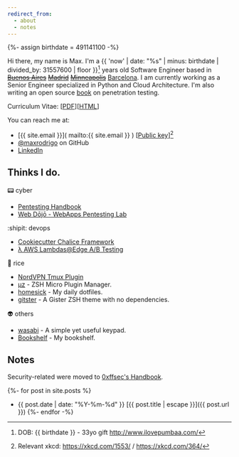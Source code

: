 ```yaml
---
redirect_from:
  - about
  - notes
---
```

{%- assign birthdate = 491141100 -%}

Hi there, my name is Max. I'm a {{ 'now' | date: "%s" | minus: birthdate | divided_by: 31557600 | floor }}[^birthdate] years old Software Engineer based in ~~[Buenos Aires]( https://www.google.com.ar/maps/place/Buenos+Aires/ )~~  ~~[Madrid]( https://www.google.com.ar/maps/place/Madrid/ )~~  ~~[Minneapolis]( https://www.google.com.ar/maps/place/Minneapolis/ )~~ [Barcelona]( https://www.google.com.ar/maps/place/Barcelona/ ).
I am currently working as a Senior Engineer specialized in Python and Cloud Architecture. I'm also writing an open source [book](https://0xffsec.com/handbook) on penetration testing.

Curriculum Vitae: [[PDF](/assets/pdf/Luis_Maximiliano_Rodrigo_Zubieta_Resume.pdf)][[HTML](resume.html)]

You can reach me at:
- [{{ site.email }}]( mailto:{{ site.email }} ) [[Public key]( gpg.html )][^xkcd]
- [@maxrodrigo]( https://github.com/maxrodrigo/ ) on GitHub
- [LinkedIn]( https://www.linkedin.com/in/maxrodrigo/ )

[^birthdate]: DOB: {{ birthdate }} - 33yo gift <http://www.ilovepumbaa.com/>
[^xkcd]: Relevant xkcd: <https://xkcd.com/1553/> / <https://xkcd.com/364/>

## Thinks I do.

:pager: cyber

- [Pentesting Handbook](https://0xffsec.com/handbook)
- [Web Dōjō - WebApps Pentesting Lab](https://github.com/0xffsec/webdojo)

:shipit: devops

- [Cookiecutter Chalice Framework](https://github.com/maxrodrigo/cookiecutter-chalice)
- [λ AWS Lambdas@Edge A/B Testing](https://github.com/maxrodrigo/ab-testing-lambdas)

:rice: rice

- [NordVPN Tmux Plugin](https://github.com/maxrodrigo/tmux-nordvpn)
- [μz](https://github.com/maxrodrigo/uz) - ZSH Micro Plugin Manager.
- [homesick](https://github.com/maxrodrigo/homesick) - My daily dotfiles.
- [gitster](https://github.com/maxrodrigo/gitster) -  A Gister ZSH theme with no dependencies.

:alien: others

- [wasabi](https://github.com/maxrodrigo/wasabi) - A simple yet useful keypad.
- [Bookshelf](bookshelf.md) - My bookshelf.

## Notes

Security-related were moved to [0xffsec's Handbook](https://0xffsec.com/handbook).

{%- for post in site.posts %}
- {{ post.date | date: "%Y-%m-%d" }} [{{ post.title | escape }}]({{ post.url }})
{%- endfor -%}
